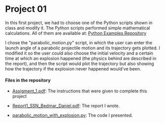 # Project 01

In this first project, we had to choose one of the Python scripts shown in class and modify it. The Python scripts performed simple mathematical calculations. All of them are available at: [Python Examples Repository](https://github.com/jfaraudo/Python_examples)

I chose the "parabolic_motion.py" script, in which the user can enter the launch angle of a parabolic projectile motion and its trajectory gets plotted. I modified it so the user could also choose the initial velocity and a certain time at which an explosion happened (the physics behind are described in the report), and then the script would plot the trajectory but also showing how the trajectory if the explosion never happened would've been.

#### Files in the repository
- [Assigment_1.pdf](Assigment_1.pdf): The instructions that were given to complete this project

- [Report1_SSN_Bedmar_Daniel.pdf](Report1_SSN_Bedmar_Daniel.pdf): The report I wrote.

- [parabolic_motion_with_explosion.py](parabolic_motion_with_explosion.py): The code I presented.
